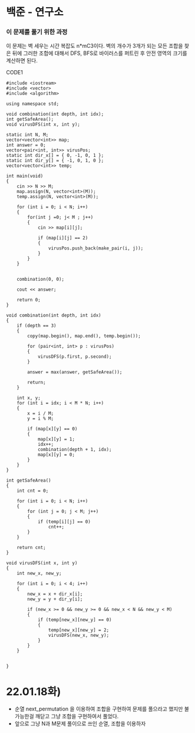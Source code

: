 # 백준 - 연구소

### 이 문제를 풀기 위한 과정
이 문제는 벽 세우는 시간 복잡도 n*mC3이다. 
벽의 개수가 3개가 되는 모든 조합을 찾은 뒤에 그러한 조합에 대해서 DFS, BFS로 바이러스를 퍼트린 후 안전 영역의 크기를 계산하면 된다.

CODE1

    #include <iostream>
    #include <vector>
    #include <algorithm>

    using namespace std;

    void combination(int depth, int idx);
    int getSafeArea();
    void virusDFS(int x, int y);

    static int N, M;
    vector<vector<int>> map;
    int answer = 0;
    vector<pair<int, int>> virusPos;
    static int dir_x[] = { 0, -1, 0, 1 };
    static int dir_y[] = { -1, 0, 1, 0 };
    vector<vector<int>> temp;

    int main(void)
    {
        cin >> N >> M;
        map.assign(N, vector<int>(M));
        temp.assign(N, vector<int>(M));

        for (int i = 0; i < N; i++)
        {
            for(int j =0; j< M ; j++)
            {
                cin >> map[i][j];

                if (map[i][j] == 2)
                {
                    virusPos.push_back(make_pair(i, j));
                }
            }
        }
        

        combination(0, 0);

        cout << answer;

        return 0;
    }

    void combination(int depth, int idx)
    {
        if (depth == 3)
        {
            copy(map.begin(), map.end(), temp.begin());

            for (pair<int, int> p : virusPos)
            {
                virusDFS(p.first, p.second);
            }

            answer = max(answer, getSafeArea());

            return;
        }

        int x, y;
        for (int i = idx; i < M * N; i++)
        {
            x = i / M;
            y = i % M;

            if (map[x][y] == 0)
            {
                map[x][y] = 1;
                idx++;
                combination(depth + 1, idx);
                map[x][y] = 0;
            }
        }
    }

    int getSafeArea()
    {
        int cnt = 0;

        for (int i = 0; i < N; i++)
        {
            for (int j = 0; j < M; j++)
            {
                if (temp[i][j] == 0)
                    cnt++;
            }
        }

        return cnt;
    }

    void virusDFS(int x, int y) 
    {
        int new_x, new_y;

        for (int i = 0; i < 4; i++)
        {
            new_x = x + dir_x[i];
            new_y = y + dir_y[i];

            if (new_x >= 0 && new_y >= 0 && new_x < N && new_y < M)
            {
                if (temp[new_x][new_y] == 0)
                {
                    temp[new_x][new_y] = 2;
                    virusDFS(new_x, new_y);
                }
            }
        }

        
    }


# 22.01.18화)
* 순열 next_permutation 을 이용하여 조합을 구현하여 문제를 풀으라고 했지만 불가능한걸 깨닫고 그냥 조합을 구현하여서 풀었다.
* 앞으로 그냥 N과 M문제 풀이으로 쓰인 순열, 조합을 이용하자